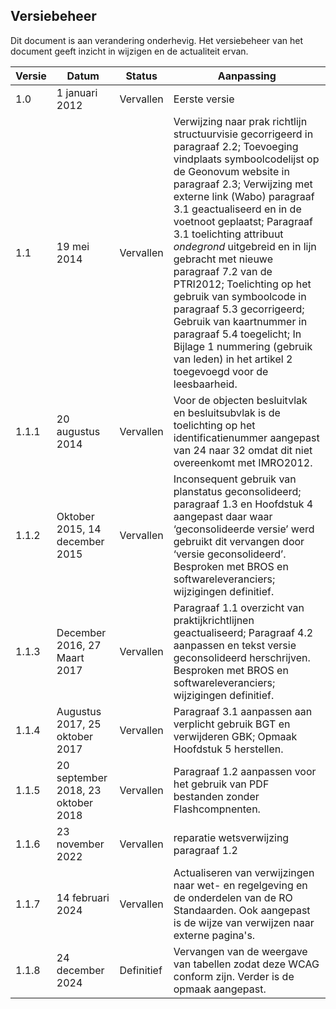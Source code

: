 <h2>Versiebeheer</h2>

Dit document is aan verandering onderhevig. Het versiebeheer van het document
geeft inzicht in wijzigen en de actualiteit ervan.

| **Versie** | **Datum**                        | **Status**           | **Aanpassing**                                                                                                                                                                            |
|------------|----------------------------------|----------------------|-------------------------------------------------------------------------------------------------------------------------------------------------------------------------------------------|
| 1.0        | 1 januari 2012                   | Vervallen            | Eerste versie                              |
| 1.1        | 19 mei 2014                      | Vervallen            | Verwijzing naar prak richtlijn structuurvisie gecorrigeerd in paragraaf 2.2; Toevoeging vindplaats symboolcodelijst op de Geonovum website in paragraaf 2.3; Verwijzing met externe link (Wabo) paragraaf 3.1 geactualiseerd en in de voetnoot geplaatst; Paragraaf 3.1 toelichting attribuut *ondegrond* uitgebreid en in lijn gebracht met nieuwe paragraaf 7.2 van de PTRI2012; Toelichting op het gebruik van symboolcode in paragraaf 5.3 gecorrigeerd; Gebruik van kaartnummer in paragraaf 5.4 toegelicht; In Bijlage 1 nummering (gebruik van leden) in het artikel 2 toegevoegd voor de leesbaarheid.          |
| 1.1.1      | 20 augustus 2014                 | Vervallen            | Voor de objecten besluitvlak en besluitsubvlak is de toelichting op het identificatienummer aangepast van 24 naar 32 omdat dit niet overeenkomt met IMRO2012.                          |
| 1.1.2      | Oktober 2015, 14 december 2015   | Vervallen           | Inconsequent gebruik van planstatus geconsolideerd; paragraaf 1.3 en Hoofdstuk 4 aangepast daar waar ‘geconsolideerde versie’ werd gebruikt dit vervangen door ‘versie geconsolideerd’. Besproken met BROS en softwareleveranciers; wijzigingen definitief.                                   |
| 1.1.3      | December 2016, 27 Maart 2017      | Vervallen           | Paragraaf 1.1 overzicht van praktijkrichtlijnen geactualiseerd; Paragraaf 4.2 aanpassen en tekst versie geconsolideerd herschrijven. Besproken met BROS en softwareleveranciers; wijzigingen definitief.                                    |
| 1.1.4      | Augustus 2017, 25 oktober 2017    | Vervallen           | Paragraaf 3.1 aanpassen aan verplicht gebruik BGT en verwijderen GBK;     Opmaak Hoofdstuk 5 herstellen.                                                 |
| 1.1.5      | 20 september 2018, 23 oktober 2018  | Vervallen           | Paragraaf 1.2 aanpassen voor het gebruik van PDF bestanden zonder Flashcompnenten.                                                                 |
| 1.1.6      | 23 november 2022                 | Vervallen           | reparatie wetsverwijzing paragraaf 1.2                                       |
| 1.1.7      | 14 februari 2024                 | Vervallen            | Actualiseren van verwijzingen naar wet- en regelgeving en de onderdelen van de RO Standaarden. Ook aangepast is de wijze van verwijzen naar externe pagina's.                          |
| 1.1.8      | 24 december 2024                 | Definitief          | Vervangen van de weergave van tabellen zodat deze WCAG conform zijn. Verder is de opmaak aangepast.              |